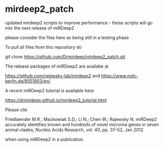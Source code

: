 # mirdeep2_patch
updated mirdeep2 scripts to improve performance - these scripts will go into the next release of miRDeep2

please consider the files here as being still in a testing phase


To pull all files from this repository do 

git clone https://github.com/Drmirdeep/mirdeep2_patch.git

The release packages of miRDeep2 are availabe at

https://github.com/rajewsky-lab/mirdeep2 and https://www.mdc-berlin.de/8551903/en/

A recent miRDeep2 tutorial is available here

https://drmirdeep.github.io/mirdeep2_tutorial.html

Please cite

Friedlaender M.R.; Mackowiak S.D.; Li N.; Chen W.; Rajewsky N. 
miRDeep2 accurately identifies known and hundreds of novel microrna genes in seven animal clades, Nucleic Acids Research, vol. 40, pp. 37–52, Jan 2012

when using miRDeep2 in a publication.

